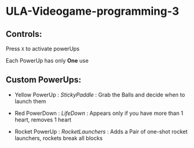 # ULA-Videogame-programming-3

## Controls:

Press `X` to activate powerUps

Each PowerUp has only **One** use

## Custom PowerUps:

* Yellow PowerUp : _StickyPaddle_ : Grab the Balls and decide when to launch them

* Red PowerDown : _LifeDown_ : Appears only if you have more than 1 heart, removes 1 heart

* Rocket PowerUp : _RocketLaunchers_ : Adds a Pair of one-shot rocket launchers, rockets break all blocks

